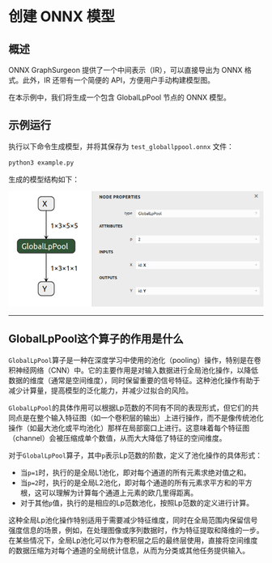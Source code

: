 

# 创建 ONNX 模型

## 概述

ONNX GraphSurgeon 提供了一个中间表示（IR），可以直接导出为 ONNX 格式。此外，IR 还带有一个简便的 API，方便用户手动构建模型图。

在本示例中，我们将生成一个包含 GlobalLpPool 节点的 ONNX 模型。

## 示例运行

执行以下命令生成模型，并将其保存为 `test_globallppool.onnx` 文件：

```bash
python3 example.py
```

生成的模型结构如下：

![../resources/01_test_globallppool.onnx.png](../resources/01_test_globallppool.onnx.png)

---

## GlobalLpPool这个算子的作用是什么

`GlobalLpPool`算子是一种在深度学习中使用的池化（pooling）操作，特别是在卷积神经网络（CNN）中。它的主要作用是对输入数据进行全局池化操作，以降低数据的维度（通常是空间维度），同时保留重要的信号特征。这种池化操作有助于减少计算量，提高模型的泛化能力，并减少过拟合的风险。

`GlobalLpPool`的具体作用可以根据Lp范数的不同有不同的表现形式，但它们的共同点是在整个输入特征图（如一个卷积层的输出）上进行操作，而不是像传统池化操作（如最大池化或平均池化）那样在局部窗口上进行。这意味着每个特征图（channel）会被压缩成单个数值，从而大大降低了特征的空间维度。

对于`GlobalLpPool`算子，其中`p`表示Lp范数的阶数，定义了池化操作的具体形式：

- 当`p=1`时，执行的是全局L1池化，即对每个通道的所有元素求绝对值之和。
- 当`p=2`时，执行的是全局L2池化，即对每个通道的所有元素求平方和的平方根，这可以理解为计算每个通道上元素的欧几里得距离。
- 对于其他`p`值，执行的是相应的Lp范数池化，按照Lp范数的定义进行计算。

这种全局Lp池化操作特别适用于需要减少特征维度，同时在全局范围内保留信号强度信息的场景，例如，在处理图像或序列数据时，作为特征提取和降维的一步。在某些情况下，全局Lp池化可以作为卷积层之后的最终层使用，直接将空间维度的数据压缩为对每个通道的全局统计信息，从而为分类或其他任务提供输入。
